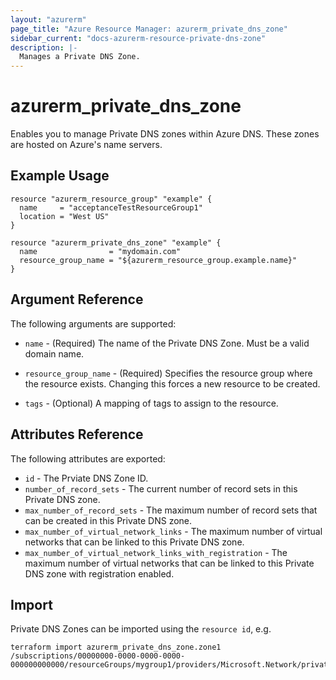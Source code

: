 ```yaml
---
layout: "azurerm"
page_title: "Azure Resource Manager: azurerm_private_dns_zone"
sidebar_current: "docs-azurerm-resource-private-dns-zone"
description: |-
  Manages a Private DNS Zone.
---
```


# azurerm_private_dns_zone

Enables you to manage Private DNS zones within Azure DNS. These zones are hosted on Azure's name servers.

## Example Usage

```hcl
resource "azurerm_resource_group" "example" {
  name     = "acceptanceTestResourceGroup1"
  location = "West US"
}

resource "azurerm_private_dns_zone" "example" {
  name                = "mydomain.com"
  resource_group_name = "${azurerm_resource_group.example.name}"
}
```
## Argument Reference

The following arguments are supported:

* `name` - (Required) The name of the Private DNS Zone. Must be a valid domain name.

* `resource_group_name` - (Required) Specifies the resource group where the resource exists. Changing this forces a new resource to be created.

* `tags` - (Optional) A mapping of tags to assign to the resource.

## Attributes Reference

The following attributes are exported:

* `id` - The Prviate DNS Zone ID.
* `number_of_record_sets` - The current number of record sets in this Private DNS zone.
* `max_number_of_record_sets` - The maximum number of record sets that can be created in this Private DNS zone.
* `max_number_of_virtual_network_links` - The maximum number of virtual networks that can be linked to this Private DNS zone.
* `max_number_of_virtual_network_links_with_registration` - The maximum number of virtual networks that can be linked to this Private DNS zone with registration enabled.

## Import

Private DNS Zones can be imported using the `resource id`, e.g.

```shell
terraform import azurerm_private_dns_zone.zone1 /subscriptions/00000000-0000-0000-0000-000000000000/resourceGroups/mygroup1/providers/Microsoft.Network/privateDnsZones/zone1
```
